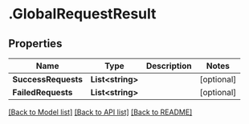 # .GlobalRequestResult
## Properties

Name | Type | Description | Notes
------------ | ------------- | ------------- | -------------
**SuccessRequests** | **List&lt;string&gt;** |  | [optional] 
**FailedRequests** | **List&lt;string&gt;** |  | [optional] 

[[Back to Model list]](../README.md#documentation-for-models) [[Back to API list]](../README.md#documentation-for-api-endpoints) [[Back to README]](../README.md)

